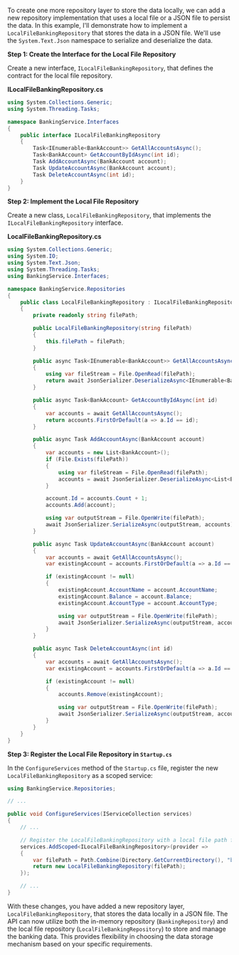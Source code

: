To create one more repository layer to store the data locally, we can add a new repository implementation that uses a local file or a JSON file to persist the data. In this example, I'll demonstrate how to implement a `LocalFileBankingRepository` that stores the data in a JSON file. We'll use the `System.Text.Json` namespace to serialize and deserialize the data.

**Step 1: Create the Interface for the Local File Repository**

Create a new interface, `ILocalFileBankingRepository`, that defines the contract for the local file repository.

**ILocalFileBankingRepository.cs**

```csharp
using System.Collections.Generic;
using System.Threading.Tasks;

namespace BankingService.Interfaces
{
    public interface ILocalFileBankingRepository
    {
        Task<IEnumerable<BankAccount>> GetAllAccountsAsync();
        Task<BankAccount> GetAccountByIdAsync(int id);
        Task AddAccountAsync(BankAccount account);
        Task UpdateAccountAsync(BankAccount account);
        Task DeleteAccountAsync(int id);
    }
}
```

**Step 2: Implement the Local File Repository**

Create a new class, `LocalFileBankingRepository`, that implements the `ILocalFileBankingRepository` interface.

**LocalFileBankingRepository.cs**

```csharp
using System.Collections.Generic;
using System.IO;
using System.Text.Json;
using System.Threading.Tasks;
using BankingService.Interfaces;

namespace BankingService.Repositories
{
    public class LocalFileBankingRepository : ILocalFileBankingRepository
    {
        private readonly string filePath;

        public LocalFileBankingRepository(string filePath)
        {
            this.filePath = filePath;
        }

        public async Task<IEnumerable<BankAccount>> GetAllAccountsAsync()
        {
            using var fileStream = File.OpenRead(filePath);
            return await JsonSerializer.DeserializeAsync<IEnumerable<BankAccount>>(fileStream);
        }

        public async Task<BankAccount> GetAccountByIdAsync(int id)
        {
            var accounts = await GetAllAccountsAsync();
            return accounts.FirstOrDefault(a => a.Id == id);
        }

        public async Task AddAccountAsync(BankAccount account)
        {
            var accounts = new List<BankAccount>();
            if (File.Exists(filePath))
            {
                using var fileStream = File.OpenRead(filePath);
                accounts = await JsonSerializer.DeserializeAsync<List<BankAccount>>(fileStream);
            }

            account.Id = accounts.Count + 1;
            accounts.Add(account);

            using var outputStream = File.OpenWrite(filePath);
            await JsonSerializer.SerializeAsync(outputStream, accounts);
        }

        public async Task UpdateAccountAsync(BankAccount account)
        {
            var accounts = await GetAllAccountsAsync();
            var existingAccount = accounts.FirstOrDefault(a => a.Id == account.Id);

            if (existingAccount != null)
            {
                existingAccount.AccountName = account.AccountName;
                existingAccount.Balance = account.Balance;
                existingAccount.AccountType = account.AccountType;

                using var outputStream = File.OpenWrite(filePath);
                await JsonSerializer.SerializeAsync(outputStream, accounts);
            }
        }

        public async Task DeleteAccountAsync(int id)
        {
            var accounts = await GetAllAccountsAsync();
            var existingAccount = accounts.FirstOrDefault(a => a.Id == id);

            if (existingAccount != null)
            {
                accounts.Remove(existingAccount);

                using var outputStream = File.OpenWrite(filePath);
                await JsonSerializer.SerializeAsync(outputStream, accounts);
            }
        }
    }
}
```

**Step 3: Register the Local File Repository in `Startup.cs`**

In the `ConfigureServices` method of the `Startup.cs` file, register the new `LocalFileBankingRepository` as a scoped service:

```csharp
using BankingService.Repositories;

// ...

public void ConfigureServices(IServiceCollection services)
{
    // ...

    // Register the LocalFileBankingRepository with a local file path for data storage
    services.AddScoped<ILocalFileBankingRepository>(provider =>
    {
        var filePath = Path.Combine(Directory.GetCurrentDirectory(), "bankingdata.json");
        return new LocalFileBankingRepository(filePath);
    });

    // ...
}
```

With these changes, you have added a new repository layer, `LocalFileBankingRepository`, that stores the data locally in a JSON file. The API can now utilize both the in-memory repository (`BankingRepository`) and the local file repository (`LocalFileBankingRepository`) to store and manage the banking data. This provides flexibility in choosing the data storage mechanism based on your specific requirements.
